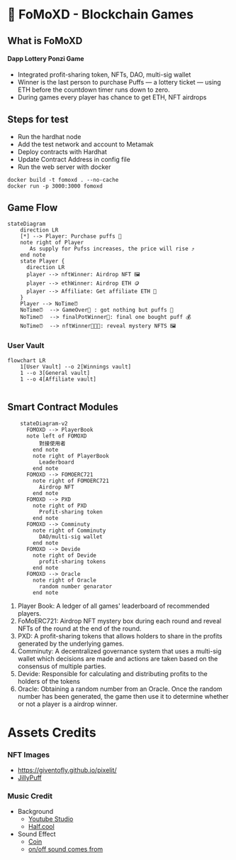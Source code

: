 # 🧁 FoMoXD - Blockchain Games

## What is FoMoXD
#### Dapp Lottery Ponzi Game

- Integrated profit-sharing token, NFTs, DAO, multi-sig wallet
- Winner is the last person to purchase Puffs — a lottery ticket — using ETH before the countdown timer runs down to zero.
- During games every player has chance to get ETH, NFT airdrops

## Steps for test

- Run the hardhat node
- Add the test network and account to Metamak
- Deploy contracts with Hardhat
- Update Contract Address in config file
- Run the web server with docker

```
docker build -t fomoxd . --no-cache
docker run -p 3000:3000 fomoxd
```

## Game Flow


```mermaid
stateDiagram
    direction LR
    [*] --> Player: Purchase puffs 🧁
    note right of Player
       As supply for Pufss increases, the price will rise ⤴️
    end note
    state Player {
      direction LR
      player --> nftWinner: Airdrop NFT 🖼️
      player --> ethWinner: Airdrop ETH 🪙
      player --> Affiliate: Get affiliate ETH 👥
    }
    Player --> NoTime⏰ 
    NoTime⏰  --> GameOver🤡 : got nothing but puffs 🧁
    NoTime⏰  --> finalPotWinner🤑: final one bought puff 💰
    NoTime⏰  --> nftWinner👨🏻‍🎨: reveal mystery NFTS 🖼️
```

### User Vault

```mermaid
flowchart LR
    1[User Vault] --o 2[Winnings vault]
    1 --o 3[General vault]
    1 --o 4[Affiliate vault]
    
```

## Smart Contract Modules

```mermaid
    stateDiagram-v2
      FOMOXD --> PlayerBook
      note left of FOMOXD
          對接使用者
        end note
        note right of PlayerBook
          Leaderboard
        end note
      FOMOXD --> FOMOERC721
        note right of FOMOERC721
          Airdrop NFT
        end note
      FOMOXD --> PXD
        note right of PXD
          Profit-sharing token
        end note
      FOMOXD --> Comminuty
        note right of Comminuty
          DAO/multi-sig wallet
        end note
      FOMOXD --> Devide
        note right of Devide
          profit-sharing tokens
        end note
      FOMOXD --> Oracle
        note right of Oracle
          random number genarator
        end note
```

1. Player Book: A ledger of all games' leaderboard of recommended players.
2. FoMoERC721: Airdrop NFT mystery box during each round and reveal NFTs of the round at the end of the round.
3. PXD: A profit-sharing tokens that allows holders to share in the profits generated by the underlying games.
4. Comminuty: A decentralized governance system that uses a multi-sig wallet which decisions are made and actions are taken based on the consensus of multiple parties.
5. Devide: Responsible for calculating and distributing profits to the holders of the tokens
6. Oracle: Obtaining a random number from an Oracle. Once the random number has been generated, the game then use it to determine whether or not a player is a airdrop winner.



# Assets Credits
### NFT Images
- <https://giventofly.github.io/pixelit/>
- [JillyPuff](https://twitter.com/scrixels/status/1136653042642817024)

### Music Credit
-  Background
   - [Youtube Studio](https://studio.youtube.com/channel/UCt4Szwqj1S7I_hA4eZvwK5g/music)
   - [Half.cool](https://www.youtube.com/channel/UCtkVGyrwbsvv0yU6Hn5RG4A)
- Sound Effect
  - [Coin](https://sc.chinaz.com/yinxiao/220716414170.htm)
  - [on/off sound comes from](https://taira-komori.jpn.org/openclose01tw.html)
